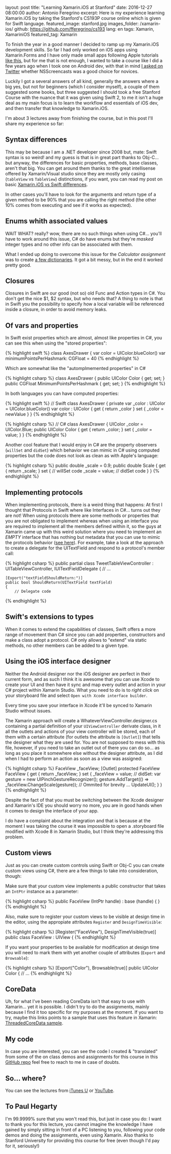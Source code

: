 layout: post
title: "Learning Xamarin.iOS at Stanford"
date: 2016-12-27 08:00:00
author: Antonio Feregrino
excerpt: Here is my experience learning Xamarin.iOS by taking the Stanford's CS193P course online which is given for Swift language.
featured_image: stanford.jpg
images_folder: /xamarin-ios/
github: https://github.com/fferegrino/cs193
lang: en
tags: Xamarin, XamariniOS
featured_tag: Xamarin

To finish the year in a good manner I decided to ramp up my Xamarin.iOS development skills. So far I had only worked on iOS apps using Xamarin.Forms and I have only made small apps following Apple tutorials <a href="https://developer.apple.com/library/content/referencelibrary/GettingStarted/DevelopiOSAppsSwift/" target="_blank">like this</a>, but for me that is not enough, I wanted to take a course like I did a few years ago when I took one on Android dev, with that in mind <a href="https://twitter.com/io_exception/status/807047846063177728" target="_blank">I asked on Twitter</a> whether NSScreencasts was a good choice for novices.

Luckily I got a several answers of all kind, generally the answers where a big yes, but not for beginners (which I consider myself), a couple of them suggested some books, but three suggested I should took a free Stanford Course with the nuance that it was given using Swift 2, to me it isn't a huge deal as my main focus is to learn the workflow and essentials of iOS dev, and then transfer that knowledge to Xamarin.iOS.

I'm about 3 lectures away from finishing the course, but in this post I'll share my experience so far:

## Syntax differences  
This may be because I am a .NET developer since 2008 but, mate: Swift syntax is so weird! and my guess is that is in great part thanks to Obj-C... but anyway, the differences for basic properties, methods, base classes, aren't that big. You can get around them thanks to the great intellisense offered by Xamarin/Visual studio since they are mostly only casing (`tableView` vs `TableView`) distinctions, if you want, you can read my post on basic <a href="../xamarin-ios-vs-traditional" target="_blank">Xamarin.iOS vs Swift differences</a>.

In other cases you'll have to look for the arguments and return type of a given method to be 90% that you are calling the right method (the other 10% comes from executing and see if it works as expected).

## Enums whith associated values  
WAIT WHAT? really? wow, there are no such things when using C#... you'll have to work around this issue, C# do have enums but they're *masked* integer types and no other info can be associated with them.

What I ended up doing to overcome this issue for the *Calculator assignment* was to create <a href="https://github.com/fferegrino/cs193/blob/master/Calculator/CalculatorBrainDictionaries.cs" target="_blank">a few dictionaries</a>. It got a bit messy, but in the end it worked pretty good.

## Closures  
Closures in Swift are our good (not so) old Func and Action types in C#. You don't get the nice $1, $2 syntax, but who needs that? A thing to note is that in Swift you the possibility to specify how a local variable will be referenced inside a closure, in order to avoid memory leaks.

## Of vars and properties  
In Swift exist properties which are almost, almost like properties in C#, you can see this when using the "stored properties":

{% highlight swift %}
class AxesDrawer
{
    var color = UIColor.blueColor()
    var minimumPointsPerHashmark: CGFloat = 40
{% endhighlight %}  

Which are somewhat like the "automplmemented properties" in C#

{% highlight csharp %}
class AxesDrawer 
{
    public UIColor Color { get; set; }
    public CGFloat MinimumPointsPerHashmark { get; set; }
{% endhighlight %}  

In both languages you can have computed properties:  

{% highlight swift %}
// Swift
class AxesDrawer 
{
    private var _color : UIColor = UIColor.blueColor()
    var color : UIColor { 
        get { 
            return _color 
        } 
        set { 
            _color = newValue 
        } 
    }
{% endhighlight %}  

{% highlight csharp %}
// C#
class AxesDrawer 
{
    UIColor _color = UIColor.Blue;
    public UIColor Color 
    { 
        get { return _color; } 
        set { _color = value; } 
    }
{% endhighlight %}  

Another cool feature that I would enjoy in C# are the property observers (`willSet` and `didSet`) which behavior we can mimic in C# using computed properties but the code does not look as clean as with Apple's language:

{% highlight csharp %}
public double _scale = 0.9;
public double Scale
{
    get { return _scale; }
    set 
    { 
        // willSet code
        _scale = value;
        // didSet code 
    }
}
{% endhighlight %}  


## Implementing protocols
When implementing protocols, there is a weird thing that happens: At first I thought that Protocols in Swift where like Interfaces in C#... turns out they are not! When using protocols there are some methods or properties that you are not obligated to implement whereas when using an interface you are required to implement all the members defined within it, so the guys at Xamarin came up with this weird solution where you need to implement an *EMPTY* interface that has nothing but metadata that you can use to mimic the protocols behavior (<a href="https://developer.xamarin.com/api/type/MonoTouch.UIKit.IUITextViewDelegate/" target="_blank">see here</a>). For example, take a look at the approach to create a delegate for the UITextField and respond to a protocol's member call:

{% highlight csharp %}
public partial class TweetTableViewController : UITableViewController, IUITextFieldDelegate
{
    // ...

    [Export("textFieldShouldReturn:")]
    public bool ShouldReturn(UITextField textField)
    {
        // Delegate code
{% endhighlight %}  

## Swift's extensions to types  
When it comes to extend the capabilities of classes, Swift offers a more range of movement than C# since you can add properties, constructors and make a class adopt a protocol. C# only allows to "extend" vía static methods, no other members can be added to a given type.

## Using the iOS interface designer  
Neither the Android designer nor the iOS designer are perfect in their current form, and as such I think it is awesome that you can use Xcode to create your UI and then have it sync and map every outlet and action in your C# project within Xamarin Studio. What you need to do is to *right click* on your storyboard file and select `Open with Xcode interface builder`.

Every time you save your interface in Xcode it'll be synced to Xamarin Studio without issues.

The Xamarin approach will create a WhateverViewController.designer.cs containing a partial definition of your `UIViewController` derivate class, in it all the outlets and actions of your view controller will be stored, each of them with a certain attribute (for outlets the attribute is `[Outlet]`) that tells the designer what they are used for. You are not supposed to mess with this file, however, if you need to take an outlet out of there you can do so... as long as you place it somewhere else without the designer attribute, as I did when I had to perform an action as soon as a view was assigned:  

{% highlight csharp %}
FaceView _faceView;
[Outlet]
protected FaceView FaceView
{
    get { return _faceView; }
    set
    {
        _faceView = value;
        // didSet:
        var gesture = new UIPinchGestureRecognizer();
        gesture.AddTarget(() => _faceView.ChangeScale(gesture));
        // Ommited for brevity ...
        UpdateUI();
    }
}
{% endhighlight %}  

Despite the fact of that you must be switching between the Xcode designer and Xamarin's IDE you should worry no more, you are in good hands when it comes to design the interface of your app. 

I do have a complaint about the integration and that is because at the moment I was taking the course it was impossible to open a .storyboard file modified with Xcode 8 in Xamarin Studio, but I think they're addressing this problem.

## Custom views  
Just as you can create custom controls using Swift or Obj-C you can create custom views using C#, there are a few things to take into consideration, though:  

Make sure that your custom view implements a public constructor that takes an `IntPtr` instance as a parameter:

{% highlight csharp %}
public FaceView (IntPtr handle) : base (handle)
{
}
{% endhighlight %} 

Also, make sure to register your custom views to be visible at design time in the editor, using the appropiate attributes `Register` and `DesignTimeVisible`:

{% highlight csharp %}
[Register("FaceView"), DesignTimeVisible(true)]
public class FaceView : UIView
{
{% endhighlight %}  

If you want your properties to be available for modification at design time you will need to mark them with yet another couple of attributes (`Export` and `Browsable`):

{% highlight csharp %}
[Export("Color"), Browsable(true)]
public UIColor Color
{ // ...
{% endhighlight %}  

## CoreData  
Uh, for what I've been reading CoreData isn't that easy to use with Xamarin... yet it is possible. I didn't try to do the assignments, mainly because I find it too specific for my purposes at the moment. If you want to try, maybe this links points to a sample that uses this feature in Xamarin: <a href="https://developer.xamarin.com/samples/monotouch/ThreadedCoreData/" target="_blank">ThreadedCoreData sample</a>.

## My code  
In case you are interested, you can see the code I created & "translated" from some of the on class demos and assignments for this course in this <a href="https://github.com/fferegrino/cs193" target="_blank">GitHub repo</a> feel free to reach to me in case of doubts.

## So... where?  
You can see the lectures from <a href="https://itunes.apple.com/mx/course/developing-ios-9-apps-swift/id1104579961?l=en" target="_blank">iTunes U</a> or <a href="https://www.youtube.com/watch?v=_lRx1zoriPo&list=PLsJq-VuSo2k26duIWzNjXztkZ7VrbppkT" target="_blank">YouTube</a>.
  
## To Paul Hegarty  
I'm 99.9999% sure that you won't read this, but just in case you do: I want to thank you for this lecture, you cannot imagine the knowledge I have gained by simply sitting in front of a PC listening to you, following your code demos and doing the assignments, even using Xamarin. Also thanks to Stanford University for providing this course for free (even though I'd pay for it, seriously!)
